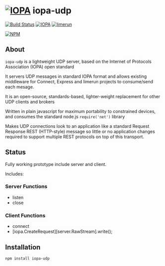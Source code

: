# [![IOPA](http://iopa.io/iopa.png)](http://iopa.io) iopa-udp 

[![Build Status](https://api.shippable.com/projects/55cb68e4edd7f2c052a31774/badge?branchName=master)](https://app.shippable.com/projects/55cb68e4edd7f2c052a31774) 
[![IOPA](https://img.shields.io/badge/iopa-middleware-99cc33.svg?style=flat-square)](http://iopa.io)
[![limerun](https://img.shields.io/badge/limerun-certified-3399cc.svg?style=flat-square)](https://nodei.co/npm/limerun/)

[![NPM](https://nodei.co/npm/iopa-udp.png?downloads=true)](https://nodei.co/npm/iopa-udp/)

## About
`iopa-udp` is a lightweight UDP server, based on the Internet of Protocols Association (IOPA) open standard  

It servers UDP messages in standard IOPA format and allows existing middleware for Connect, Express and limerun projects to consume/send each mesage.

It is an open-source, standards-based, lighter-weight replacement for other UDP clients and brokers 

Written in plain javascript for maximum portability to constrained devices, and consumes the standard node.js `require('net')` library

Makes UDP connections look to an application like a standard Request Response REST (HTTP-style) message so little or no application changes required to support multiple REST protocols on top of this transport.

## Status

Fully working prototype include server and client.

Includes:

### Server Functions

  * listen
  * close
  
### Client Functions
  * connect
  * [iopa.CreateRequest][server.RawStream].write();
  
## Installation

    npm install iopa-udp

 